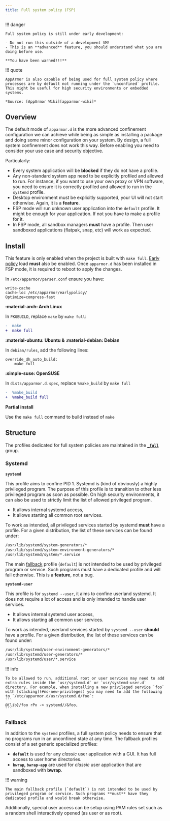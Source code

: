 ```yaml
---
title: Full system policy (FSP)
---
```


!!! danger

    Full system policy is still under early development:
    
    - Do not run this outside of a development VM! 
    - This is an **advanced** feature, you should understand what you are doing before use.

    **You have been warned!!!**

!!! quote

    AppArmor is also capable of being used for full system policy where processes are by default not running under the `unconfined` profile. This might be useful for high security environments or embedded systems.

    *Source: [AppArmor Wiki][apparmor-wiki]*


## Overview

The default mode of `apparmor.d` is the more advanced confinement configuration we can achieve while being as simple as installing a package and doing some minor configuration on your system. By design, a full system confinement does not work this way. Before enabling you need to consider your use case and security objective.

Particularly:

- Every system application will be **blocked** if they do not have a profile.
- Any non-standard system app need to be explicitly profiled and allowed to run. For instance, if you want to use your own proxy or VPN software, you need to ensure it is correctly profiled and allowed to run in the `systemd` profile.
- Desktop environment must be explicitly supported, your UI will not start otherwise. Again, it is a **feature**.
- FSP mode will run unknown user application into the `default` profile. It might be enough for your application. If not you have to make a profile for it.
- In FSP mode, all sandbox managers **must** have a profile. Then user sandboxed applications (flatpak, snap, etc) will work as expected.


## Install


This feature is only enabled when the project is built with `make full`. [Early policy](https://gitlab.com/apparmor/apparmor/-/wikis/AppArmorInSystemd#early-policy-loads) load **must** also be enabled. Once `apparmor.d` has been installed in FSP mode, it is required to reboot to apply the changes.

In `/etc/apparmor/parser.conf` ensure you have:
```
write-cache
cache-loc /etc/apparmor/earlypolicy/
Optimize=compress-fast
```

**:material-arch: Arch Linux**

In `PKGBUILD`, replace `make` by `make full`:
```diff
-  make
+  make full
```

**:material-ubuntu: Ubuntu & :material-debian: Debian**

In `debian/rules`, add the following lines:

```make
override_dh_auto_build:
	make full
```

**:simple-suse: OpenSUSE**

In `dists/apparmor.d.spec`, replace `%make_build` by `make full`
```diff
-  %make_build
+  %make_build full
```

**Partial install**

Use the `make full` command to build instead of `make`



## Structure

The profiles dedicated for full system policies are maintained in the **[`_full`][full]** group.

### Systemd

**`systemd`**

This profile aims to confine PID 1. Systemd is (kind of obviously) a highly privileged program. The purpose of this profile is to transition to other less privileged program as soon as possible. On high security environments, it can also be used to strictly limit the list of allowed privileged program.

- It allows internal systemd access,
- It allows starting all common root services.

To work as intended, all privileged services started by systemd **must** have a profile. For a given distribution, the list of these services can be found under:
```sh
/usr/lib/systemd/system-generators/*
/usr/lib/systemd/system-environment-generators/*
/usr/lib/systemd/system/*.service
```

The main [fallback](#fallback) profile (`default`) is not intended to be used by privileged program or service. Such programs must have a dedicated profile and will fail otherwise. This is a **feature**, not a bug.

**`systemd-user`**

This profile is for `systemd --user`, it aims to confine userland systemd. It does not require a lot of access and is only intended to handle user services.

- It allows internal systemd user access,
- It allows starting all common user services.

To work as intended, userland services started by `systemd --user` **should** have a profile. For a given distribution, the list of these services can be found under:

```sh
/usr/lib/systemd/user-environment-generators/*
/usr/lib/systemd/user-generators/*
/usr/lib/systemd/user/*.service
```

!!! info

    To be allowed to run, additional root or user services may need to add extra rules inside the `usr/systemd.d` or `usr/systemd-user.d` directory. For example, when installing a new privileged service `foo` with [stacking](#no-new-privileges) you may need to add the following to `/etc/apparmor.d/usr/systemd.d/foo`:
    ```
    @{lib}/foo rPx -> systemd//&foo,
    ```

### Fallback

In addition to the `systemd` profiles, a full system policy needs to ensure that no programs run in an unconfined state at any time. The fallback profiles consist of a set generic specialized profiles:

- **`default`** is used for any *classic* user application with a GUI. It has full access to user home directories.
- **`bwrap`, `bwrap-app`** are used for *classic* user application that are sandboxed with **bwrap**.

!!! warning

    The main fallback profile (`default`) is not intended to be used by privileged program or service. Such programs **must** have they dedicated profile and would break otherwise.

Additionally, special user access can be setup using PAM rules set such as a random shell interactively opened (as user or as root). 

[apparmor-wiki]: https://gitlab.com/apparmor/apparmor/-/wikis/FullSystemPolicy
[full]: https://github.com/roddhjav/apparmor.d/blob/main/apparmor.d/groups/_full
